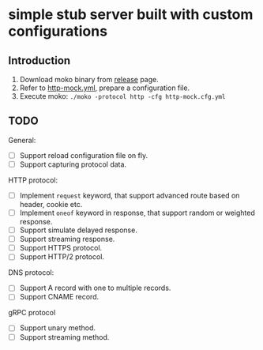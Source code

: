 # simple stub server built with custom configurations

## Introduction

1. Download moko binary from [release](//github.com/yadq/moko/releases) page.
1. Refer to [http-mock.yml](//github.com/yadq/moko/blob/master/examples/http-mock.yml), prepare a configuration file.
1. Execute moko: `./moko -protocol http -cfg http-mock.cfg.yml`

## TODO

General:

* [ ] Support reload configuration file on fly.
* [ ] Support capturing protocol data.

HTTP protocol:

* [ ] Implement `request` keyword, that support advanced route based on header, cookie etc.
* [ ] Implement `oneof` keyword in response, that support random or weighted response.
* [ ] Support simulate delayed response.
* [ ] Support streaming response.
* [ ] Support HTTPS protocol.
* [ ] Support HTTP/2 protocol.

DNS protocol:

* [ ] Support A record with one to multiple records.
* [ ] Support CNAME record.

gRPC protocol

* [ ] Support unary method.
* [ ] Support streaming method.
